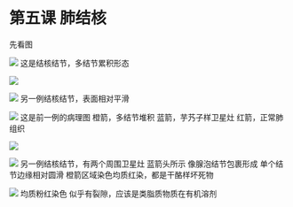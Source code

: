 # 第五课 肺结核
先看图

![](./_image/48727c5cd40c8897019e9080a9d0720.jpg)
这是结核结节，多结节累积形态

![](./_image/92e2831a27bc8f13ef06788b3b66e2d.jpg)

![](./_image/3a01ea1a413f6f0f506ab953237f5c8.jpg)
另一例结核结节，表面相对平滑

![](./_image/59646383ce9f486fb08a4e58e834059.jpg)
这是前一例的病理图
橙箭，多结节堆积
蓝箭，芋艿子样卫星灶
红箭，正常肺组织

![](./_image/1a41835c01635045bb7ce1a6f71a1ee.jpg)

![](./_image/182ac9340152b12883731aa92d3f2a8.jpg)
另一例结核结节，有两个周围卫星灶
蓝箭头所示
像腺泡结节包裹形成
单个结节边缘相对圆滑
橙箭区域染色均质红染，都是干酪样坏死物

![](./_image/9e6b6b86c3a9f717ada7032adc83802.jpg)
均质粉红染色
似乎有裂隙，应该是类脂质物质在有机溶剂